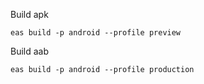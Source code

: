 Build apk
```
eas build -p android --profile preview
```

Build aab
```
eas build -p android --profile production
```